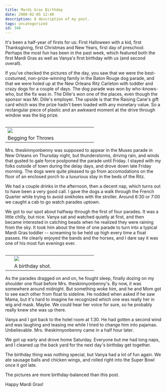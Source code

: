 ```yaml
---
title: Mardi Gras Birthday
date: 2008-02-05 12:40
description: A description of my post.
tags: uncategorized
id: 348
---
```

It's been a half-year of firsts for us:  First Halloween with a kid, first Thanksgiving, first Christmas and New Years, first day of preschool.  Perhaps the most fun has been in the past week, which featured both the first Mardi Gras as well as Vanya's first birthday with us (and second overall).

If you've checked the pictures of the day, you saw that we were the best-costumed, non-prize-winning family in the Baton Rouge dog parade, and that we were holed up at the New Orleans Ritz Carleton with toddler and crazy dogs for a couple of days.  The dog parade was won by who-knows-who, but the fix was in.  The Dille's won one of the places, even though the sponsor was Mr. Dille's employer.  The upside is that the Raising Cane's gift card which was the prize hadn't been loaded with any monetary value.  So a rectangular piece of plastic and an awkward moment at the drive through window was the big prize.

<table cellpadding="2" align="right"><tr><td width="250" ><img src="/img/vanyaparade.jpg"></td><td width="5" rowspan="2"><spacer type="block" width="5" height="1"></td></tr><tr><td class="caption" width="250">Begging for Throws</td></tr></table>

Mrs. theskinnyonbenny was supposed to appear in the Muses parade in New Orleans on Thursday night, but thunderstorms, driving rain, and winds that gusted to gale force postponed the parade until Friday.  I stayed with my folks outside of town during the delay days, and drove down late Friday morning.  The dogs were quite pleased to go from accomodations on the floor of an enclosed porch to a luxurious stay in the beds of the Ritz.

We had a couple drinks in the afternoon, then a decent nap, which turns out to have been a very good call.  I gave the dogs a walk through the French Quarter while trying to avoid sinkholes with the stroller.  Around 6:30 or 7:00 we caught a cab to go watch parades uptown.

We got to our spot about halfway through the first of four parades.  It was a little chilly, but nice.  Vanya sat and watched quietly at first, and then became interested in catching beads when he realized they were raining from the sky.  It took him about the time of one parade to turn into a typical Mardi Gras toddler -- screaming to be held up high every time a float passes.  He clearly enjoyed the bands and the horses, and I dare say it was one of his most fun evenings ever.

<table cellpadding="2" align="right"><tr><td width="5" rowspan="2"><spacer type="block" width="5" height="1"></td><td width="250" ><img src="/img/vanyabirthday.jpg"></td></tr><tr><td class="caption" width="250">A birthday shot.</td></tr></table>

As the parades dragged on and on, he fought sleep, finally dozing on my shoulder one float before Mrs. theskinnyonbenny's.  By now, it was somewhere around midnight.  But something woke him, and he and Mom got to see each other from float to sideline.  He nodded when asked if he saw Mama, but it's hard to imagine he recognized which one was really her in wig and mask.  Maybe.  We could hear her voice for sure, so he probably really knew she was up there.

Vanya and I got back to the hotel room at 1:30.  He had gotten a second wind and was laughing and teasing me while I tried to change him into pajamas.  Unbelievable.  Mrs. theskinnyonbenny came in a half hour later.

We got up early and drove home Saturday.  Everyone but me had long naps, and I cleaned up the back yard for the next day's birthday get together.

The birthday thing was nothing special, but Vanya had a lot of fun again.  We ate sausage balls and chicken wings, and rolled right into the Super Bowl once it got late.  

<a onclick="window.open('/pg3.php?spgmGal=043%20-%20New%20Orleans%20and%20Birthday','043NewOrleansandBirthday','width=1024, height=768, toolbar=no, location = no, directories=no, menubar=no, resizable=yes, scrollbars=no');" >The pictures</a> are more birthday-balanced than this post.

Happy Mardi Gras!
